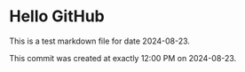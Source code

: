 # Hello GitHub
This is a test markdown file for date 2024-08-23.

This commit was created at exactly 12:00 PM on 2024-08-23.
